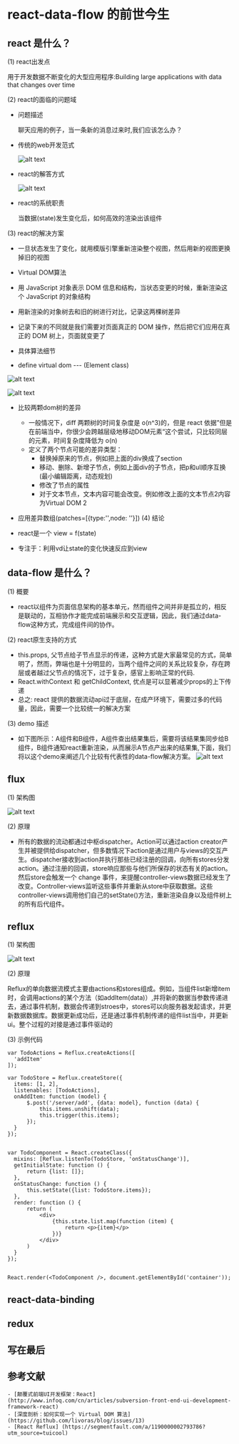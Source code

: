 # react-data-flow 的前世今生

## react 是什么？

(1) react出发点

用于开发数据不断变化的大型应用程序:Building large applications with data that changes over time

(2) react的面临的问题域

  * 问题描述

    聊天应用的例子，当一条新的消息过来时,我们应该怎么办？

  * 传统的web开发范式

    ![alt text](../image/QQ20160522-1.png )
  * react的解答方式

    ![alt text](../image/QQ20160522-2.png )
  * react的系统职责

    当数据(state)发生变化后，如何高效的渲染出该组件

(3) react的解决方案

  * 一旦状态发生了变化，就用模版引擎重新渲染整个视图，然后用新的视图更换掉旧的视图

  * Virtual DOM算法

   * 用 JavaScript 对象表示 DOM 信息和结构，当状态变更的时候，重新渲染这个 JavaScript 的对象结构

   * 用新渲染的对象树去和旧的树进行对比，记录这两棵树差异

   * 记录下来的不同就是我们需要对页面真正的 DOM 操作，然后把它们应用在真正的 DOM 树上，页面就变更了

  * 具体算法细节

   * define virtual dom --- (Element class)

   ![alt text](../image/QQ20160522-3.png )

   ![alt text](../image/QQ20160522-4.png )

   * 比较两颗dom树的差异

     * 一般情况下，diff 两颗树的时间复杂度是 o(n^3)的，但是 react 依据”但是在前端当中，你很少会跨越层级地移动DOM元素“这个尝试，只比较同层的元素，时间复杂度降低为 o(n)
     * 定义了两个节点可能的差异类型：
        * 替换掉原来的节点，例如把上面的div换成了section
        * 移动、删除、新增子节点，例如上面div的子节点，把p和ul顺序互换 (最小编辑距离，动态规划)
        * 修改了节点的属性
        * 对于文本节点，文本内容可能会改变。例如修改上面的文本节点2内容为Virtual DOM 2

   * 应用差异数组(patches=[{type:'',node: ''}])
 (4) 结论
   * react是一个 view = f(state)
   * 专注于：利用vd让state的变化快速反应到view

## data-flow 是什么？

(1) 概要
   * react以组件为页面信息架构的基本单元，然而组件之间并非是孤立的，相反是联动的，互相协作才能完成前端展示和交互逻辑，因此，我们通过data-flow这种方式，完成组件间的协作。

(2) react原生支持的方式
   * this.props, <child prop1={props} />父节点给子节点显示的传递，这种方式是大家最常见的方式，简单明了，然而，弊端也是十分明显的，当两个组件之间的关系比较复杂，存在跨层或者越过父节点的情况下，过于复杂，感官上影响正常的代码.
   * React.withContext 和 getChildContext, 优点是可以显著减少props的上下传递
   * 总之: react 提供的数据流动api过于底层，在成产环境下，需要过多的代码量，因此，需要一个比较统一的解决方案

(3) demo 描述
   * 如下图所示：A组件和B组件，A组件查出结果集后，需要将该结果集同步给B组件，B组件通知react重新渲染，从而展示A节点产出来的结果集,下面，我们将以这个demo来阐述几个比较有代表性的data-flow解决方案。
   ![alt text](../image/QQ20160522-7.png )

## flux
 (1) 架构图

![alt text](../image/QQ20160522-8.png )

 (2) 原理

   * 所有的数据的流动都通过中枢dispatcher。Action可以通过action creator产生并被提供给dispatcher，但多数情况下action是通过用户与views的交互产生。dispatcher接收到action并执行那些已经注册的回调，向所有stores分发action。通过注册的回调，store响应那些与他们所保存的状态有关的action。然后store会触发一个 change 事件，来提醒controller-views数据已经发生了改变。Controller-views监听这些事件并重新从store中获取数据。这些controller-views调用他们自己的setState()方法，重新渲染自身以及组件树上的所有后代组件。

## reflux

  (1) 架构图

 ![alt text](../image/QQ20160522-9.png )

  (2) 原理

 Reflux的单向数据流模式主要由actions和stores组成。例如，当组件list新增item时，会调用actions的某个方法（如addItem(data)）,并将新的数据当参数传递进去，通过事件机制，数据会传递到stroes中，stores可以向服务器发起请求，并更新数据数据库。数据更新成功后，还是通过事件机制传递的组件list当中，并更新ui。整个过程的对接是通过事件驱动的

  (3) 示例代码
  ```
var TodoActions = Reflux.createActions([
    'addItem'
]);

var TodoStore = Reflux.createStore({
    items: [1, 2],
    listenables: [TodoActions],
    onAddItem: function (model) {
        $.post('/server/add', {data: model}, function (data) {
            this.items.unshift(data);
            this.trigger(this.items);
        });
    }
});


var TodoComponent = React.createClass({
    mixins: [Reflux.listenTo(TodoStore, 'onStatusChange')],
    getInitialState: function () {
        return {list: []};
    },
    onStatusChange: function () {
        this.setState({list: TodoStore.items});
    },
    render: function () {
        return (
            <div>
                {this.state.list.map(function (item) {
                    return <p>{item}</p>
                })}
            </div>
        )
    }
});


React.render(<TodoComponent />, document.getElementById('container'));

  ```


## react-data-binding
## redux
## 写在最后
## 参考文献
    - [颠覆式前端UI开发框架：React] (http://www.infoq.com/cn/articles/subversion-front-end-ui-development-framework-react)
    - [深度剖析：如何实现一个 Virtual DOM 算法] (https://github.com/livoras/blog/issues/13)
    - [React Reflux] (https://segmentfault.com/a/1190000002793786?utm_source=tuicool)
